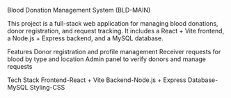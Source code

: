 Blood Donation Management System (BLD-MAIN)

This project is a full-stack web application for managing blood donations, donor registration, and request tracking.
It includes a React + Vite frontend, a Node.js + Express backend, and a MySQL database.

Features
Donor registration and profile management
Receiver requests for blood by type and location
Admin panel to verify donors and manage requests

Tech Stack
Frontend-React + Vite
Backend-Node.js + Express
Database-MySQL
Styling-CSS 
